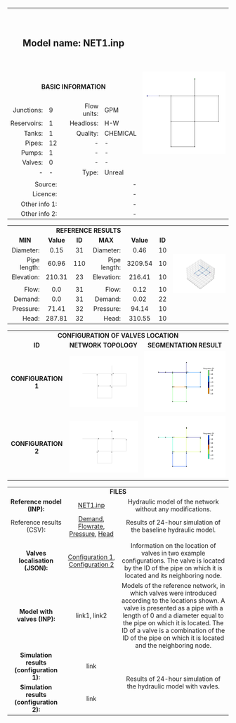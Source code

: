 <body>
  <table>
          <tr>
              <th colspan="5" height="140px">
                  <h2> Model name: NET1.inp </h2>
              </th>
              <th rowspan="14">
                  <img src="https://github.com/Arillos/WDSDataset/blob/main/WDS0001-Net1/NET1.JPG"                   alt="Network topology" width="100%">
              </th>
          </tr>
          <tr>
              <td colspan="5" align="center" height="60px">
                  <b>BASIC INFORMATION</b>
              </td>
          </tr>
          <tr>
              <td align="right">
                  Junctions:
              </td>
              <td align="left">
                  9
              </td>
              <td rowspan="7">
              </td>
              <td align="right">
                  Flow units:
              </td>
              <td align="left">
                  GPM
              </td>
          </tr>
          <tr>
              <td align="right">
                  Reservoirs:
              </td>
              <td align="left">
                  1
              </td>
              <td align="right">
                  Headloss:
              </td>
              <td align="left">
                  H-W
              </td>
          </tr>
          <tr>
              <td align="right">
                  Tanks:
              </td>
              <td align="left">
                  1
              </td>
              <td align="right">
                  Quality:
              </td>
              <td align="left">
                  CHEMICAL
              </td>
          </tr>
          <tr>
              <td align="right">
                  Pipes:
              </td>
              <td align="left">
                  12
              </td>
              <td align="right">
                  -
              </td>
              <td align="left">
                  -
              </td>
          </tr>
          <tr>
              <td align="right">
                  Pumps:
              </td>
              <td align="left">
                  1
              </td>
              <td align="right">
                  -
              </td>
              <td align="left">
                  -
              </td>
          </tr>
          <tr>
              <td align="right">
                  Valves:
              </td>
              <td align="left">
                  0
              </td>
              <td align="right">
                  -
              </td>
              <td align="left">
                  -
              </td>
          </tr>
          <tr>
              <td align="right">
                  -
              </td>
              <td align="left">
                  -
              </td>
              <td align="right">
                  Type:
              </td>
              <td align="left">
                  Unreal
              </td>
          </tr>
          <tr>
              <td colspan="5" align="center">
              </td>
          </tr>
          <tr>
              <td colspan="2" align="right">
                  Source: 
              </td>
              <td colspan="3" align="right">
                  -
              </td>
          </tr>
          <tr>
              <td colspan="2" align="right">
                  Licence: 
              </td>
              <td colspan="3" align="right">
                  -
              </td>
          </tr>
          <tr>
              <td colspan="2" align="right">
                  Other info 1: 
              </td>
              <td colspan="3" align="right">
                  -
              </td>
          </tr>
          <tr>
              <td colspan="2" align="right">
                  Other info 2: 
              </td>
              <td colspan="3" align="right">
                  -
              </td>
          </tr>
  </table>
</body>
<table>
      <td colspan="7" align="center">
          <b>REFERENCE RESULTS</b>
      </td>
      <td rowspan="10">
           <img src="https://github.com/Arillos/WDSDataset/blob/main/WDS0001-Net1/NET1_node_elevation_3D.png"           alt="Network topology" width="100%">
      </td>
  </tr>
  <tr>
      <td align="center">
         <b>MIN</b>
      </td>
      <td align="center">
          <b>Value</b>
      </td>
      <td align="center">
          <b>ID</b>
      </td>
      <td align="center">
          <b>MAX</b>
      </td>
      <td align="center">
          <b>Value</b>
      </td>
      <td align="center">
         <b>ID</b>
      </td>
  </tr>
  <tr>
      <td align="right">
         Diameter:
      </td>
      <td align="center">
          0.15
      </td>
      <td align="center">
          31
      </td>
      <td align="right">
          Diameter:
      </td>
      <td align="center">
          0.46
      </td>
      <td align="center">
          10
      </td>
  </tr>
  <tr>
      <td align="right">
         Pipe length:
      </td>
      <td align="center">
          60.96
      </td>
      <td align="center">
          110
      </td>
      <td align="right">
          Pipe length:
      </td>
      <td align="center">
          3209.54
      </td>
      <td align="center">
          10
      </td>
  </tr>
  <tr>
      <td align="right">
          Elevation:
      </td>
      <td align="center">
          210.31
      </td>
      <td align="center">
          23
      </td>
      <td align="right">
          Elevation:
      </td>
      <td align="center">
          216.41
      </td>
      <td align="center">
          10
      </td>
  </tr>
  <tr>
      <td colspan="6" align="center"> </td>
  </tr>
  <tr>
      <td align="right">
          Flow:
      </td>
      <td align="center">
          0.0
      </td>
      <td align="center">
          31
      </td>
      <td align="right">
          Flow:
      </td>
      <td align="center">
          0.12
      </td>
      <td align="center">
          10
      </td>
  </tr>
  <tr>
      <td align="right">
          Demand:
      </td>
      <td align="center">
          0.0
      </td>
      <td align="center">
          31
      </td>
      <td align="right">
          Demand:
      </td>
      <td align="center">
          0.02
      </td>
      <td align="center">
          22
      </td>
  </tr>
  <tr>
      <td align="right">
          Pressure:
      </td>
      <td align="center">
          71.41
      </td>
      <td align="center">
          32
      </td>
      <td align="right">
          Pressure:
      </td>
      <td align="center">
          94.14
      </td>
      <td align="center">
          10
      </td>
  </tr>
  <tr>
      <td align="right">
          Head:
      </td>
      <td align="center">
          287.81
      </td>
      <td align="center">
          32
      </td>
      <td align="right">
          Head:
      </td>
      <td align="center">
          310.55
      </td>
      <td align="center">
          10
      </td>
  </tr>
</table>
<table>
  <tr>
      <td colspan="3" align="center">
          <b>CONFIGURATION OF VALVES LOCATION</b>
      </td>
  </tr>
  <tr>
      <td align="center">
          <b>ID</b>
      </td>
      <td align="center">
          <b>NETWORK TOPOLOGY</b>
      </td>
      <td align="center">
          <b>SEGMENTATION RESULT</b>
      </td>
  </tr>
  <tr>
      <td align="center">
          <b>CONFIGURATION 1</b>
      </td>
      <td align="center">
           <img src="https://github.com/Arillos/WDSDataset/blob/main/WDS0001-Net1/NET1_valve_config_1.png"           alt="Valve config 1" width="100%">
      </td>
      <td align="center">
           <img src="https://github.com/Arillos/WDSDataset/blob/main/WDS0001-Net1/NET1_segmentation_config_1.png"           alt="Segmentation config 1" width="100%">
      </td>
  </tr>
  <tr>
      <td align="center">
          <b>CONFIGURATION 2</b>
      </td>
      <td align="center">
           <img src="https://github.com/Arillos/WDSDataset/blob/main/WDS0001-Net1/NET1_valve_config_2.png"           alt="Valve config 2" width="100%">
      </td>
      <td align="center">
           <img src="https://github.com/Arillos/WDSDataset/blob/main/WDS0001-Net1/NET1_segmentation_config_2.png"           alt="Segmentation config 2" width="100%">
      </td>
  </tr>
</table>
<table>
  <tr>
      <td colspan="3" align="center">
          <b>FILES</b>
      </td>
  </tr>
  <tr>
      <td align="center">
          <b>Reference model (INP): </b>
      </td>
      <td align="center">
          <a href="https://github.com/Arillos/WDSDataset/blob/main/WDS0001-Net1/NET1.inp">NET1.inp</a>      </td>
      <td align="center" width="50%">
          Hydraulic model of the network without any modifications.
      </td>
  </tr>
  <tr>
      <td align="center">
          Reference results (CSV):
      </td>
      <td align="center">
          <a href="https://github.com/Arillos/WDSDataset/blob/main/WDS0001-Net1/NET1_demand.csv">Demand</a>,           <a href="https://github.com/Arillos/WDSDataset/blob/main/WDS0001-Net1/NET1_flowrate.csv">Flowrate</a>,           <a href="https://github.com/Arillos/WDSDataset/blob/main/WDS0001-Net1/NET1_pressure.csv">Pressure</a>,           <a href="https://github.com/Arillos/WDSDataset/blob/main/WDS0001-Net1/NET1_head.csv">Head</a>      </td>
      <td align="center" width="35%" text-align="justify">
          Results of 24-hour simulation of the baseline hydraulic model.
      </td>
  </tr>
  <tr>
      <td colspan="3" align="center">
      </td>
  </tr>
  <tr>
      <td align="center">
          <b>Valves localisation (JSON): </b>
      </td>
      <td align="center">
          <a href="https://github.com/Arillos/WDSDataset/blob/main/WDS0001-Net1/NET1_valve_config_1.json">Configuration 1</a>,           <a href="https://github.com/Arillos/WDSDataset/blob/main/WDS0001-Net1/NET1_valve_config_2.json">Configuration 2</a>      </td>
      <td align="center" width="35%" text-align="justify">
          Information on the location of valves in two example configurations.           The valve is located by the ID of the pipe on which it is located and           its neighboring node.
      </td>
  </tr>
  <tr>
      <td align="center">
          <b>Model with valves (INP): </b>
      </td>
      <td align="center">
          link1, link2
      </td>
      <td align="center" width="35%" text-align="justify">
          Models of the reference network, in which valves were introduced according to the           locations shown. A valve is presented as a pipe with a length of 0 and a diameter           equal to the pipe on which it is located. The ID of a valve is a combination of           the ID of the pipe on which it is located and the neighboring node.
      </td>
  </tr>
  <tr>
      <td align="center">
          <b>Simulation results (configuration 1): </b>
      </td>
      <td align="center">
          link
      </td>
      <td rowspan="2" align="center" width="35%" text-align="justify">
           Results of 24-hour simulation of the hydraulic model with vavles.
      </td>
  </tr>
  <tr>
      <td align="center">
          <b>Simulation results (configuration 2): </b>
      </td>
      <td align="center">
          link
      </td>
  </tr>
</table>
